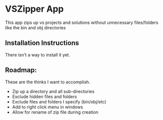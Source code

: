 # VSZipper App
This app zips up vs projects and solutions without unnecessary files/folders like the bin and obj directories

## Installation Instructions

There isn't a way to install it yet.

## Roadmap:
These are the thinks I want to accomplish.
* Zip up a directory and all sub-directories
* Exclude hidden files and folders
* Exclude files and folders I specify (bin/obj/etc)
* Add to right click menu in windows
* Allow for rename of zip file during creation

